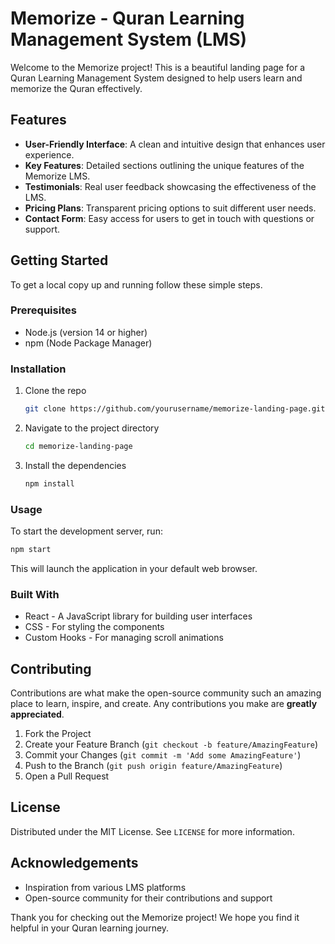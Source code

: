# Memorize - Quran Learning Management System (LMS)

Welcome to the Memorize project! This is a beautiful landing page for a Quran Learning Management System designed to help users learn and memorize the Quran effectively.

## Features

- **User-Friendly Interface**: A clean and intuitive design that enhances user experience.
- **Key Features**: Detailed sections outlining the unique features of the Memorize LMS.
- **Testimonials**: Real user feedback showcasing the effectiveness of the LMS.
- **Pricing Plans**: Transparent pricing options to suit different user needs.
- **Contact Form**: Easy access for users to get in touch with questions or support.

## Getting Started

To get a local copy up and running follow these simple steps.

### Prerequisites

- Node.js (version 14 or higher)
- npm (Node Package Manager)

### Installation

1. Clone the repo
   ```bash
   git clone https://github.com/yourusername/memorize-landing-page.git
   ```
2. Navigate to the project directory
   ```bash
   cd memorize-landing-page
   ```
3. Install the dependencies
   ```bash
   npm install
   ```

### Usage

To start the development server, run:
```bash
npm start
```
This will launch the application in your default web browser.

### Built With

- React - A JavaScript library for building user interfaces
- CSS - For styling the components
- Custom Hooks - For managing scroll animations

## Contributing

Contributions are what make the open-source community such an amazing place to learn, inspire, and create. Any contributions you make are **greatly appreciated**.

1. Fork the Project
2. Create your Feature Branch (`git checkout -b feature/AmazingFeature`)
3. Commit your Changes (`git commit -m 'Add some AmazingFeature'`)
4. Push to the Branch (`git push origin feature/AmazingFeature`)
5. Open a Pull Request

## License

Distributed under the MIT License. See `LICENSE` for more information.

## Acknowledgements

- Inspiration from various LMS platforms
- Open-source community for their contributions and support

Thank you for checking out the Memorize project! We hope you find it helpful in your Quran learning journey.